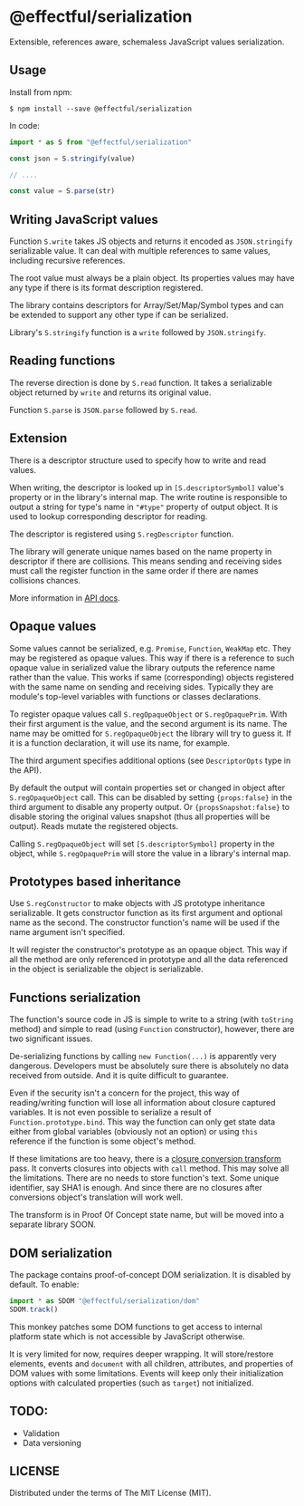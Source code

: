 # @effectful/serialization

Extensible, references aware, schemaless JavaScript values serialization.

## Usage 

Install from npm:

```
$ npm install --save @effectful/serialization
```

In code:

```javascript
import * as S from "@effectful/serialization"

const json = S.stringify(value)

// ....

const value = S.parse(str)

```

## Writing JavaScript values

Function `S.write` takes JS objects and returns it encoded as `JSON.stringify`
serializable value. It can deal with multiple references to same values,
including recursive references.

The root value must always be a plain object. Its properties values may have any
type if there is its format description registered.

The library contains descriptors for Array/Set/Map/Symbol types and can be
extended to support any other type if can be serialized.

Library's `S.stringify` function is a `write` followed by `JSON.stringify`.

## Reading functions

The reverse direction is done by `S.read` function. It takes a serializable object
returned by `write` and returns its original value.

Function `S.parse` is `JSON.parse` followed by `S.read`.

## Extension

There is a descriptor structure used to specify how to write and read values.

When writing, the descriptor is looked up in `[S.descriptorSymbol]` value's
property or in the library's internal map. The write routine is responsible to
output a string for type's name in `"#type"` property of output object.  It is
used to lookup corresponding descriptor for reading.

The descriptor is registered using `S.regDescriptor` function.

The library will generate unique names based on the name property in descriptor
if there are collisions. This means sending and receiving sides must call the
register function in the same order if there are names collisions chances.

More information in [API docs](api.md).

## Opaque values

Some values cannot be serialized, e.g. `Promise`, `Function`, `WeakMap` etc.
They may be registered as opaque values. This way if there is a reference to
such opaque value in serialized value the library outputs the reference name
rather than the value. This works if same (corresponding) objects registered
with the same name on sending and receiving sides. Typically they are module's
top-level variables with functions or classes declarations.

To register opaque values call `S.regOpaqueObject` or `S.regOpaquePrim`. With
their first argument is the value, and the second argument is its name. The name
may be omitted for `S.regOpaqueObject` the library will try to guess it. If it
is a function declaration, it will use its name, for example.

The third argument specifies additional options (see `DescriptorOpts` type
in the API).

By default the output will contain properties set or changed in object after
`S.regOpaqueObject` call. This can be disabled by setting `{props:false}` in
the third argument to disable any property output. Or `{propsSnapshot:false}`
to disable storing the original values snapshot (thus all properties will be
output). Reads mutate the registered objects.

Calling `S.regOpaqueObject` will set `[S.descriptorSymbol]` property in the
object, while `S.regOpaquePrim` will store the value in a library's internal map.

## Prototypes based inheritance

Use `S.regConstructor` to make objects with JS prototype inheritance
serializable.  It gets constructor function as its first argument and optional
name as the second.  The constructor function's name will be used if the name
argument isn't specified.

It will register the constructor's prototype as an opaque object. This way if
all the method are only referenced in prototype and all the data referenced in
the object is serializable the object is serializable.

## Functions serialization

The function's source code in JS is simple to write to a string (with `toString`
method) and simple to read (using `Function` constructor), however, there are two
significant issues.

De-serializing functions by calling `new Function(...)` is apparently very
dangerous.  Developers must be absolutely sure there is absolutely no data
received from outside. And it is quite difficult to guarantee.

Even if the security isn't a concern for the project, this way of
reading/writing function will lose all information about closure captured
variables. It is not even possible to serialize a result of
`Function.prototype.bind`. This way the function can only get state data either
from global variables (obviously not an option) or using `this` reference if the
function is some object's method.

If these limitations are too heavy, there is
a
[closure conversion transform](https://github.com/awto/effectfuljs/blob/master/packages/transducers/src/samples/closConvPass.js) pass. It
converts closures into objects with `call` method. This may solve all the
limitations. There are no needs to store function's text.  Some unique
identifier, say SHA1 is enough. And since there are no closures after
conversions object's translation will work well.

The transform is in Proof Of Concept state name, but will be moved into a
separate library SOON.

## DOM serialization

The package contains proof-of-concept DOM serialization.  It is
disabled by default. To enable:

```javascript
import * as SDOM "@effectful/serialization/dom"
SDOM.track()
```

This monkey patches some DOM functions to get access to
internal platform state which is not accessible by JavaScript
otherwise.

It is very limited for now, requires deeper wrapping. It will
store/restore elements, events and `document` with all children,
attributes, and properties of DOM values with some limitations. Events
will keep only their initialization options with calculated properties
(such as `target`) not initialized.

## TODO:

 * Validation
 * Data versioning

## LICENSE

Distributed under the terms of The MIT License (MIT).

